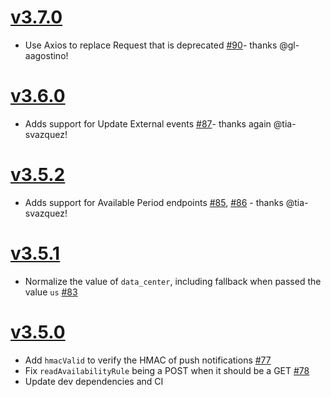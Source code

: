 # [v3.7.0]

* Use Axios to replace Request that is deprecated [#90]- thanks @gl-aagostino!

# [v3.6.0]

* Adds support for Update External events [#87]- thanks again @tia-svazquez!

# [v3.5.2]

* Adds support for Available Period endpoints [#85], [#86] - thanks @tia-svazquez!

# [v3.5.1]

* Normalize the value of `data_center`, including fallback when passed the value `us` [#83]

# [v3.5.0]

* Add `hmacValid` to verify the HMAC of push notifications [#77]
* Fix `readAvailabilityRule` being a POST when it should be a GET [#78][#79]
* Update dev dependencies and CI


[v3.7.0]: https://github.com/cronofy/cronofy-node/releases/tag/v3.7.0
[v3.6.0]: https://github.com/cronofy/cronofy-node/releases/tag/v3.6.0
[v3.5.2]: https://github.com/cronofy/cronofy-node/releases/tag/v3.5.2
[v3.5.1]: https://github.com/cronofy/cronofy-node/releases/tag/v3.5.1
[v3.5.0]: https://github.com/cronofy/cronofy-node/releases/tag/v3.5.0

[#77]: https://github.com/cronofy/cronofy-node/pull/77
[#78]: https://github.com/cronofy/cronofy-node/issues/78
[#79]: https://github.com/cronofy/cronofy-node/pull/79
[#83]: https://github.com/cronofy/cronofy-node/pull/83
[#85]: https://github.com/cronofy/cronofy-node/pull/85
[#86]: https://github.com/cronofy/cronofy-node/pull/86
[#87]: https://github.com/cronofy/cronofy-node/pull/87
[#90]: https://github.com/cronofy/cronofy-node/pull/90
